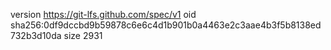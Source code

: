 version https://git-lfs.github.com/spec/v1
oid sha256:0df9dccbd9b59878c6e6c4d1b901b0a4463e2c3aae4b3f5b8138ed732b3d10da
size 2931
